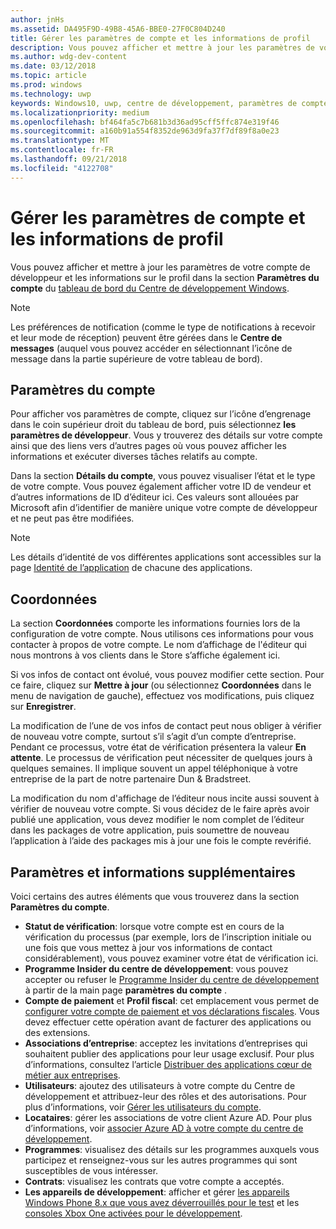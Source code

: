 ```yaml
---
author: jnHs
ms.assetid: DA495F9D-49B8-45A6-BBE0-27F0C804D240
title: Gérer les paramètres de compte et les informations de profil
description: Vous pouvez afficher et mettre à jour les paramètres de votre compte de développeur et les informations sur le profil dans la section Paramètres du compte du tableau de bord unifié du Centre de développement Windows.
ms.author: wdg-dev-content
ms.date: 03/12/2018
ms.topic: article
ms.prod: windows
ms.technology: uwp
keywords: Windows10, uwp, centre de développement, paramètres de compte, profil, profil de compte, compte de développeur, paramètres de compte de développeur
ms.localizationpriority: medium
ms.openlocfilehash: bf464fa5c7b681b3d36ad95cff5ffc874e319f46
ms.sourcegitcommit: a160b91a554f8352de963d9fa37f7df89f8a0e23
ms.translationtype: MT
ms.contentlocale: fr-FR
ms.lasthandoff: 09/21/2018
ms.locfileid: "4122708"
---
```

# <a name="manage-account-settings-and-profile-info"></a>Gérer les paramètres de compte et les informations de profil

Vous pouvez afficher et mettre à jour les paramètres de votre compte de développeur et les informations sur le profil dans la section **Paramètres du compte** du [tableau de bord du Centre de développement Windows](using-the-windows-dev-center-dashboard.md). 

> [!NOTE]
> Les préférences de notification (comme le type de notifications à recevoir et leur mode de réception) peuvent être gérées dans le **Centre de messages** (auquel vous pouvez accéder en sélectionnant l’icône de message dans la partie supérieure de votre tableau de bord).

## <a name="account-settings"></a>Paramètres du compte

Pour afficher vos paramètres de compte, cliquez sur l’icône d’engrenage dans le coin supérieur droit du tableau de bord, puis sélectionnez **les paramètres de développeur**. Vous y trouverez des détails sur votre compte ainsi que des liens vers d’autres pages où vous pouvez afficher les informations et exécuter diverses tâches relatifs au compte.

Dans la section **Détails du compte**, vous pouvez visualiser l’état et le type de votre compte. Vous pouvez également afficher votre ID de vendeur et d’autres informations de ID d’éditeur ici. Ces valeurs sont allouées par Microsoft afin d’identifier de manière unique votre compte de développeur et ne peut pas être modifiées.

> [!NOTE]
> Les détails d’identité de vos différentes applications sont accessibles sur la page [Identité de l’application](view-app-identity-details.md) de chacune des applications.

## <a name="contact-info"></a>Coordonnées

La section **Coordonnées** comporte les informations fournies lors de la configuration de votre compte. Nous utilisons ces informations pour vous contacter à propos de votre compte. Le nom d’affichage de l'éditeur qui nous montrons à vos clients dans le Store s’affiche également ici.

Si vos infos de contact ont évolué, vous pouvez modifier cette section. Pour ce faire, cliquez sur **Mettre à jour** (ou sélectionnez **Coordonnées** dans le menu de navigation de gauche), effectuez vos modifications, puis cliquez sur **Enregistrer**.

La modification de l’une de vos infos de contact peut nous obliger à vérifier de nouveau votre compte, surtout s’il s’agit d’un compte d’entreprise. Pendant ce processus, votre état de vérification présentera la valeur **En attente**. Le processus de vérification peut nécessiter de quelques jours à quelques semaines. Il implique souvent un appel téléphonique à votre entreprise de la part de notre partenaire Dun & Bradstreet.

La modification du nom d'affichage de l’éditeur nous incite aussi souvent à vérifier de nouveau votre compte. Si vous décidez de le faire après avoir publié une application, vous devez modifier le nom complet de l’éditeur dans les packages de votre application, puis soumettre de nouveau l’application à l’aide des packages mis à jour une fois le compte revérifié.


## <a name="additional-settings-and-info"></a>Paramètres et informations supplémentaires

Voici certains des autres éléments que vous trouverez dans la section **Paramètres du compte**.

- **Statut de vérification**: lorsque votre compte est en cours de la vérification du processus (par exemple, lors de l’inscription initiale ou une fois que vous mettez à jour vos informations de contact considérablement), vous pouvez examiner votre état de vérification ici.
- **Programme Insider du centre de développement**: vous pouvez accepter ou refuser le [Programme Insider du centre de développement](dev-center-insider-program.md) à partir de la main page **paramètres du compte** .
- **Compte de paiement** et **Profil fiscal**: cet emplacement vous permet de [configurer votre compte de paiement et vos déclarations fiscales](setting-up-your-payout-account-and-tax-forms.md). Vous devez effectuer cette opération avant de facturer des applications ou des extensions.
- **Associations d’entreprise**: acceptez les invitations d’entreprises qui souhaitent publier des applications pour leur usage exclusif. Pour plus d’informations, consultez l’article [Distribuer des applications cœur de métier aux entreprises](distribute-lob-apps-to-enterprises.md).
- **Utilisateurs**: ajoutez des utilisateurs à votre compte du Centre de développement et attribuez-leur des rôles et des autorisations. Pour plus d’informations, voir [Gérer les utilisateurs du compte](manage-account-users.md).
- **Locataires**: gérer les associations de votre client Azure AD. Pour plus d’informations, voir [associer Azure AD à votre compte du centre de développement](associate-azure-ad-with-dev-center.md).
- **Programmes**: visualisez des détails sur les programmes auxquels vous participez et renseignez-vous sur les autres programmes qui sont susceptibles de vous intéresser.
- **Contrats**: visualisez les contrats que votre compte a acceptés.
- **Les appareils de développement**: afficher et gérer [les appareils Windows Phone 8.x que vous avez déverrouillés pour le test](http://go.microsoft.com/fwlink/p/?LinkId=533897) et les [consoles Xbox One activées pour le développement](../xbox-apps/devkit-activation.md). 


